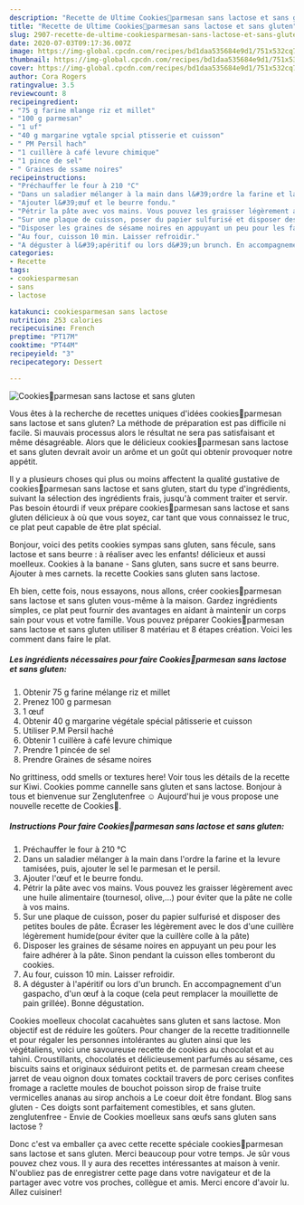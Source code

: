 ```yaml
---
description: "Recette de Ultime Cookies🍪parmesan sans lactose et sans gluten"
title: "Recette de Ultime Cookies🍪parmesan sans lactose et sans gluten"
slug: 2907-recette-de-ultime-cookiesparmesan-sans-lactose-et-sans-gluten
date: 2020-07-03T09:17:36.007Z
image: https://img-global.cpcdn.com/recipes/bd1daa535684e9d1/751x532cq70/cookies🍪parmesan-sans-lactose-et-sans-gluten-photo-principale-de-la-recette.jpg
thumbnail: https://img-global.cpcdn.com/recipes/bd1daa535684e9d1/751x532cq70/cookies🍪parmesan-sans-lactose-et-sans-gluten-photo-principale-de-la-recette.jpg
cover: https://img-global.cpcdn.com/recipes/bd1daa535684e9d1/751x532cq70/cookies🍪parmesan-sans-lactose-et-sans-gluten-photo-principale-de-la-recette.jpg
author: Cora Rogers
ratingvalue: 3.5
reviewcount: 8
recipeingredient:
- "75 g farine mlange riz et millet"
- "100 g parmesan"
- "1 uf"
- "40 g margarine vgtale spcial ptisserie et cuisson"
- " PM Persil hach"
- "1 cuillère à café levure chimique"
- "1 pince de sel"
- " Graines de ssame noires"
recipeinstructions:
- "Préchauffer le four à 210 °C"
- "Dans un saladier mélanger à la main dans l&#39;ordre la farine et la levure tamisées, puis, ajouter le sel le parmesan et le persil."
- "Ajouter l&#39;œuf et le beurre fondu."
- "Pétrir la pâte avec vos mains. Vous pouvez les graisser légèrement avec une huile alimentaire (tournesol, olive,...) pour éviter que la pâte ne colle à vos mains."
- "Sur une plaque de cuisson, poser du papier sulfurisé et disposer des petites boules de pâte. Écraser les légèrement avec le dos d&#39;une cuillère légèrement humide(pour éviter que la cuillère colle à la pâte)"
- "Disposer les graines de sésame noires en appuyant un peu pour les faire adhérer à la pâte. Sinon pendant la cuisson elles tomberont du cookies."
- "Au four, cuisson 10 min. Laisser refroidir."
- "A déguster à l&#39;apéritif ou lors d&#39;un brunch. En accompagnement d&#39;un gaspacho, d&#39;un œuf à la coque (cela peut remplacer la mouillette de pain grillée). Bonne dégustation."
categories:
- Recette
tags:
- cookiesparmesan
- sans
- lactose

katakunci: cookiesparmesan sans lactose 
nutrition: 253 calories
recipecuisine: French
preptime: "PT17M"
cooktime: "PT44M"
recipeyield: "3"
recipecategory: Dessert

---
```



![Cookies🍪parmesan sans lactose et sans gluten](https://img-global.cpcdn.com/recipes/bd1daa535684e9d1/751x532cq70/cookies🍪parmesan-sans-lactose-et-sans-gluten-photo-principale-de-la-recette.jpg)

Vous êtes à la recherche de recettes uniques d'idées cookies🍪parmesan sans lactose et sans gluten? La méthode de préparation est pas difficile ni facile. Si mauvais processus alors le résultat ne sera pas satisfaisant et même désagréable. Alors que le délicieux cookies🍪parmesan sans lactose et sans gluten devrait avoir un arôme et un goût qui obtenir provoquer notre appétit.

Il y a plusieurs choses qui plus ou moins affectent la qualité gustative de cookies🍪parmesan sans lactose et sans gluten, start du type d'ingrédients, suivant la sélection des ingrédients frais, jusqu'à comment traiter et servir. Pas besoin étourdi if veux prépare cookies🍪parmesan sans lactose et sans gluten délicieux à où que vous soyez, car tant que vous connaissez le truc, ce plat peut capable de être plat spécial.

Bonjour, voici des petits cookies sympas sans gluten, sans fécule, sans lactose et sans beurre : à réaliser avec les enfants! délicieux et aussi moelleux. Cookies à la banane - Sans gluten, sans sucre et sans beurre. Ajouter à mes carnets. la recette Cookies sans gluten sans lactose.


Eh bien, cette fois, nous essayons, nous allons, créer cookies🍪parmesan sans lactose et sans gluten vous-même à la maison. Gardez ingrédients simples, ce plat peut fournir des avantages en aidant à maintenir un corps sain pour vous et votre famille. Vous pouvez préparer Cookies🍪parmesan sans lactose et sans gluten utiliser 8 matériau et 8 étapes création. Voici les comment dans faire le plat.

<!--inarticleads1-->

##### Les ingrédients nécessaires pour faire Cookies🍪parmesan sans lactose et sans gluten:

1. Obtenir 75 g farine mélange riz et millet
1. Prenez 100 g parmesan
1.  1 œuf
1. Obtenir 40 g margarine végétale spécial pâtisserie et cuisson
1. Utiliser  P.M Persil haché
1. Obtenir 1 cuillère à café levure chimique
1. Prendre 1 pincée de sel
1. Prendre  Graines de sésame noires


No grittiness, odd smells or textures here! Voir tous les détails de la recette sur Kiwi. Cookies pomme cannelle sans gluten et sans lactose. Bonjour à tous et bienvenue sur Zenglutenfree ☺️ Aujourd&#39;hui je vous propose une nouvelle recette de Cookies🍪. 

<!--inarticleads2-->

##### Instructions Pour faire Cookies🍪parmesan sans lactose et sans gluten:

1. Préchauffer le four à 210 °C
1. Dans un saladier mélanger à la main dans l&#39;ordre la farine et la levure tamisées, puis, ajouter le sel le parmesan et le persil.
1. Ajouter l&#39;œuf et le beurre fondu.
1. Pétrir la pâte avec vos mains. Vous pouvez les graisser légèrement avec une huile alimentaire (tournesol, olive,...) pour éviter que la pâte ne colle à vos mains.
1. Sur une plaque de cuisson, poser du papier sulfurisé et disposer des petites boules de pâte. Écraser les légèrement avec le dos d&#39;une cuillère légèrement humide(pour éviter que la cuillère colle à la pâte)
1. Disposer les graines de sésame noires en appuyant un peu pour les faire adhérer à la pâte. Sinon pendant la cuisson elles tomberont du cookies.
1. Au four, cuisson 10 min. Laisser refroidir.
1. A déguster à l&#39;apéritif ou lors d&#39;un brunch. En accompagnement d&#39;un gaspacho, d&#39;un œuf à la coque (cela peut remplacer la mouillette de pain grillée). Bonne dégustation.


Cookies moelleux chocolat cacahuètes sans gluten et sans lactose. Mon objectif est de réduire les goûters. Pour changer de la recette traditionnelle et pour régaler les personnes intolérantes au gluten ainsi que les végétaliens, voici une savoureuse recette de cookies au chocolat et au tahini. Croustillants, chocolatés et délicieusement parfumés au sésame, ces biscuits sains et originaux séduiront petits et. de parmesan cream cheese jarret de veau oignon doux tomates cocktail travers de porc cerises confites fromage a raclette moules de bouchot poisson sirop de fraise truite vermicelles ananas au sirop anchois a Le coeur doit être fondant. Blog sans gluten - Ces doigts sont parfaitement comestibles, et sans gluten. zenglutenfree - Envie de Cookies moelleux sans œufs sans gluten sans lactose ? 


Donc c'est va emballer ça avec cette recette spéciale cookies🍪parmesan sans lactose et sans gluten. Merci beaucoup pour votre temps. Je sûr vous pouvez chez vous. Il y aura des recettes  intéressantes at maison à venir. N'oubliez pas de enregistrer cette page dans votre navigateur et de la partager avec votre vos proches, collègue et amis. Merci encore d'avoir lu. Allez cuisiner!
